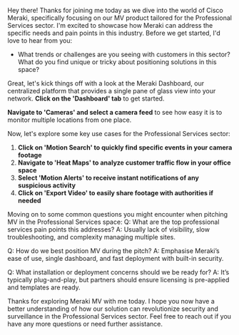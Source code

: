 Hey there! Thanks for joining me today as we dive into the world of Cisco Meraki, specifically focusing on our MV product tailored for the Professional Services sector. I'm excited to showcase how Meraki can address the specific needs and pain points in this industry. Before we get started, I'd love to hear from you:
- What trends or challenges are you seeing with customers in this sector? What do you find unique or tricky about positioning solutions in this space?

Great, let's kick things off with a look at the Meraki Dashboard, our centralized platform that provides a single pane of glass view into your network. **Click on the 'Dashboard' tab** to get started.

**Navigate to 'Cameras' and select a camera feed** to see how easy it is to monitor multiple locations from one place.

Now, let's explore some key use cases for the Professional Services sector:
1. **Click on 'Motion Search' to quickly find specific events in your camera footage**
2. **Navigate to 'Heat Maps' to analyze customer traffic flow in your office space**
3. **Select 'Motion Alerts' to receive instant notifications of any suspicious activity**
4. **Click on 'Export Video' to easily share footage with authorities if needed**

Moving on to some common questions you might encounter when pitching MV in the Professional Services space:
Q: What are the top professional services pain points this addresses?
A: Usually lack of visibility, slow troubleshooting, and complexity managing multiple sites.

Q: How do we best position MV during the pitch?
A: Emphasise Meraki’s ease of use, single dashboard, and fast deployment with built-in security.

Q: What installation or deployment concerns should we be ready for?
A: It’s typically plug-and-play, but partners should ensure licensing is pre-applied and templates are ready.

Thanks for exploring Meraki MV with me today. I hope you now have a better understanding of how our solution can revolutionize security and surveillance in the Professional Services sector. Feel free to reach out if you have any more questions or need further assistance.